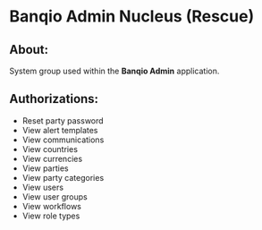# Banqio Admin Nucleus (Rescue)

## About:

System group used within the **Banqio Admin** application.

## Authorizations:

- Reset party password
- View alert templates
- View communications
- View countries
- View currencies
- View parties
- View party categories
- View users
- View user groups
- View workflows
- View role types